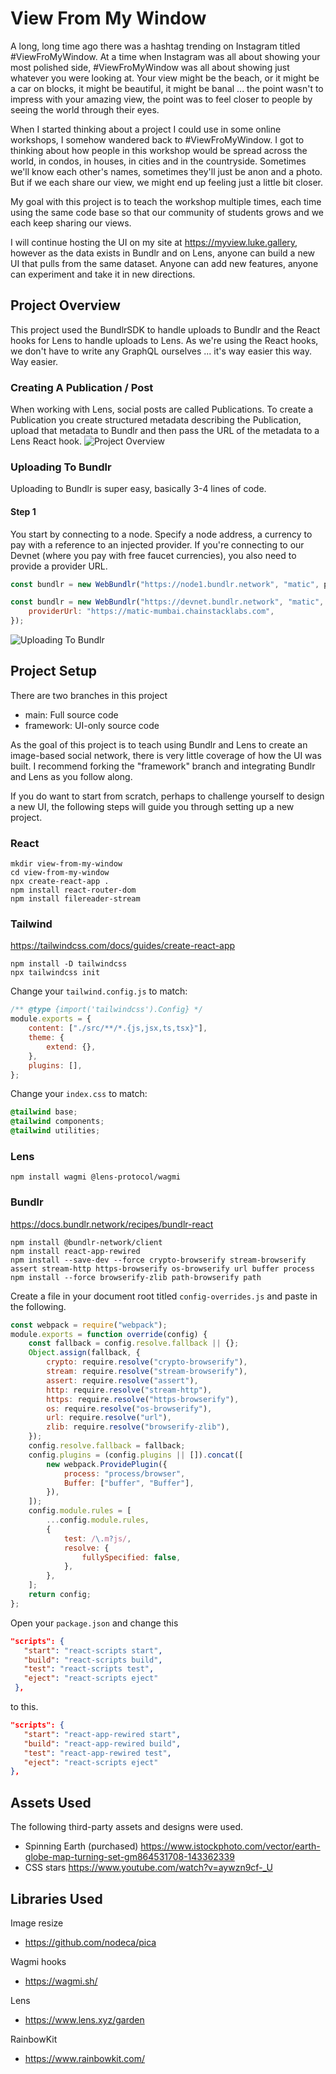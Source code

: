 # View From My Window

A long, long time ago there was a hashtag trending on Instagram titled #ViewFroMyWindow. At a time when Instagram was all about showing your most polished side, #ViewFroMyWindow was all about showing just whatever you were looking at. Your view might be the beach, or it might be a car on blocks, it might be beautiful, it might be banal ... the point wasn't to impress with your amazing view, the point was to feel closer to people by seeing the world through their eyes.

When I started thinking about a project I could use in some online workshops, I somehow wandered back to #ViewFroMyWindow. I got to thinking about how people in this workshop would be spread across the world, in condos, in houses, in cities and in the countryside. Sometimes we'll know each other's names, sometimes they'll just be anon and a photo. But if we each share our view, we might end up feeling just a little bit closer.

My goal with this project is to teach the workshop multiple times, each time using the same code base so that our community of students grows and we each keep sharing our views.

I will continue hosting the UI on my site at https://myview.luke.gallery, however as the data exists in Bundlr and on Lens, anyone can build a new UI that pulls from the same dataset. Anyone can add new features, anyone can experiment and take it in new directions.

## Project Overview

This project used the BundlrSDK to handle uploads to Bundlr and the React hooks for Lens to handle uploads to Lens. As we're using the React hooks, we don't have to write any GraphQL ourselves ... it's way easier this way. Way easier.

### Creating A Publication / Post

When working with Lens, social posts are called Publications. To create a Publication you create structured metadata describing the Publication, upload that metadata to Bundlr and then pass the URL of the metadata to a Lens React hook.
![Project Overview](https://github.com/lukecd/view-from-my-window/blob/main/slides/01-workflow.png?raw=true)

### Uploading To Bundlr

Uploading to Bundlr is super easy, basically 3-4 lines of code.

#### Step 1

You start by connecting to a node. Specify a node address, a currency to pay with a reference to an injected provider. If you're connecting to our Devnet (where you pay with free faucet currencies), you also need to provide a provider URL.

```js
const bundlr = new WebBundlr("https://node1.bundlr.network", "matic", provider);

const bundlr = new WebBundlr("https://devnet.bundlr.network", "matic", provider, {
	providerUrl: "https://matic-mumbai.chainstacklabs.com",
});
```

![Uploading To Bundlr](https://github.com/lukecd/view-from-my-window/blob/main/slides/02-upload-to-bundlr.png?raw=true)

## Project Setup

There are two branches in this project

-   main: Full source code
-   framework: UI-only source code

As the goal of this project is to teach using Bundlr and Lens to create an image-based social network, there is very little coverage of how the UI was built. I recommend forking the "framework" branch and integrating Bundlr and Lens as you follow along.

If you do want to start from scratch, perhaps to challenge yourself to design a new UI, the following steps will guide you through setting up a new project.

### React

```console
mkdir view-from-my-window
cd view-from-my-window
npx create-react-app .
npm install react-router-dom
npm install filereader-stream
```

### Tailwind

https://tailwindcss.com/docs/guides/create-react-app

```console
npm install -D tailwindcss
npx tailwindcss init
```

Change your `tailwind.config.js` to match:

```js
/** @type {import('tailwindcss').Config} */
module.exports = {
	content: ["./src/**/*.{js,jsx,ts,tsx}"],
	theme: {
		extend: {},
	},
	plugins: [],
};
```

Change your `index.css` to match:

```css
@tailwind base;
@tailwind components;
@tailwind utilities;
```

### Lens

```console
npm install wagmi @lens-protocol/wagmi
```

### Bundlr

https://docs.bundlr.network/recipes/bundlr-react

```console
npm install @bundlr-network/client
npm install react-app-rewired
npm install --save-dev --force crypto-browserify stream-browserify assert stream-http https-browserify os-browserify url buffer process
npm install --force browserify-zlib path-browserify path
```

Create a file in your document root titled `config-overrides.js` and paste in the following.

```js
const webpack = require("webpack");
module.exports = function override(config) {
	const fallback = config.resolve.fallback || {};
	Object.assign(fallback, {
		crypto: require.resolve("crypto-browserify"),
		stream: require.resolve("stream-browserify"),
		assert: require.resolve("assert"),
		http: require.resolve("stream-http"),
		https: require.resolve("https-browserify"),
		os: require.resolve("os-browserify"),
		url: require.resolve("url"),
		zlib: require.resolve("browserify-zlib"),
	});
	config.resolve.fallback = fallback;
	config.plugins = (config.plugins || []).concat([
		new webpack.ProvidePlugin({
			process: "process/browser",
			Buffer: ["buffer", "Buffer"],
		}),
	]);
	config.module.rules = [
		...config.module.rules,
		{
			test: /\.m?js/,
			resolve: {
				fullySpecified: false,
			},
		},
	];
	return config;
};
```

Open your `package.json` and change this

```json
"scripts": {
   "start": "react-scripts start",
   "build": "react-scripts build",
   "test": "react-scripts test",
   "eject": "react-scripts eject"
 },
```

to this.

```json
"scripts": {
   "start": "react-app-rewired start",
   "build": "react-app-rewired build",
   "test": "react-app-rewired test",
   "eject": "react-scripts eject"
},
```

## Assets Used

The following third-party assets and designs were used.

-   Spinning Earth (purchased)
    https://www.istockphoto.com/vector/earth-globe-map-turning-set-gm864531708-143362339
-   CSS stars https://www.youtube.com/watch?v=aywzn9cf-_U

## Libraries Used

Image resize

-   https://github.com/nodeca/pica

Wagmi hooks

-   https://wagmi.sh/

Lens

-   https://www.lens.xyz/garden

RainbowKit

-   https://www.rainbowkit.com/
